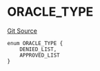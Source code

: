 # ORACLE_TYPE
[Git Source](https://github.com/thrackle-io/tron/blob/16aa388bf7edf8163f2f93600ba5d420a17a40c0/src/protocol/economic/ruleProcessor/RuleCodeData.sol)


```solidity
enum ORACLE_TYPE {
    DENIED_LIST,
    APPROVED_LIST
}
```

